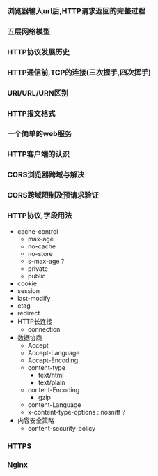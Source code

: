 ### 浏览器输入url后,HTTP请求返回的完整过程

### 五层网络模型

### HTTP协议发展历史

### HTTP通信前,TCP的连接(三次握手,四次挥手)

### URI/URL/URN区别

### HTTP报文格式

### 一个简单的web服务

### HTTP客户端的认识

### CORS浏览器跨域与解决

### CORS跨域限制及预请求验证

### HTTP协议,字段用法

- cache-control
    - max-age
    - no-cache
    - no-store
    - s-max-age ?
    - private
    - public
- cookie
- session
- last-modify
- etag
- redirect
- HTTP长连接
    - connection
- 数据协商
    - Accept
    - Accept-Language
    - Accept-Encoding
    - content-type
        - text/html
        - text/plain
    - content-Encoding
        - gzip
    - content-Language
    - x-content-type-options : nosniff ?
- 内容安全策略
    - content-security-policy
### HTTPS

### Nginx